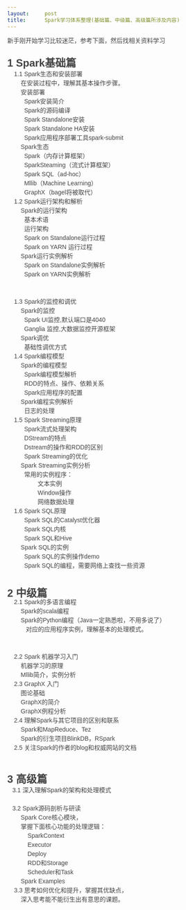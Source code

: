 ```yaml
---
layout:     post
title:      Spark学习体系整理(基础篇、中级篇、高级篇所涉及内容)
---
```

<div id="article_content" class="article_content clearfix csdn-tracking-statistics" data-pid="blog" data-mod="popu_307" data-dsm="post">
								            <link rel="stylesheet" href="https://csdnimg.cn/release/phoenix/template/css/ck_htmledit_views-f76675cdea.css">
						<div class="htmledit_views" id="content_views">
                
<span style="color:rgb(68,68,68);font-family:Tahoma, Helvetica, SimSun, sans-serif;font-size:14px;line-height:21px;">新手刚开始学习比较迷茫，参考下面，然后找相关资料学习</span><br style="color:rgb(68,68,68);font-family:Tahoma, Helvetica, SimSun, sans-serif;font-size:14px;line-height:21px;"><br style="color:rgb(68,68,68);font-family:Tahoma, Helvetica, SimSun, sans-serif;font-size:14px;line-height:21px;"><span style="font-size:24px;color:rgb(68,68,68);font-family:Tahoma, Helvetica, SimSun, sans-serif;"><span style="font-weight:700;">1 Spark基础篇  </span></span><br style="color:rgb(68,68,68);font-family:Tahoma, Helvetica, SimSun, sans-serif;font-size:14px;line-height:21px;"><span style="color:rgb(68,68,68);font-family:Tahoma, Helvetica, SimSun, sans-serif;font-size:14px;line-height:21px;">    1.1 Spark生态和安装部署  </span><br style="color:rgb(68,68,68);font-family:Tahoma, Helvetica, SimSun, sans-serif;font-size:14px;line-height:21px;"><span style="color:rgb(68,68,68);font-family:Tahoma, Helvetica, SimSun, sans-serif;font-size:14px;line-height:21px;">        在安装过程中，理解其基本操作步骤。  </span><br style="color:rgb(68,68,68);font-family:Tahoma, Helvetica, SimSun, sans-serif;font-size:14px;line-height:21px;"><span style="color:rgb(68,68,68);font-family:Tahoma, Helvetica, SimSun, sans-serif;font-size:14px;line-height:21px;">        安装部署  </span><br style="color:rgb(68,68,68);font-family:Tahoma, Helvetica, SimSun, sans-serif;font-size:14px;line-height:21px;"><span style="color:rgb(68,68,68);font-family:Tahoma, Helvetica, SimSun, sans-serif;font-size:14px;line-height:21px;">          Spark安装简介  </span><br style="color:rgb(68,68,68);font-family:Tahoma, Helvetica, SimSun, sans-serif;font-size:14px;line-height:21px;"><span style="color:rgb(68,68,68);font-family:Tahoma, Helvetica, SimSun, sans-serif;font-size:14px;line-height:21px;">          Spark的源码编译  </span><br style="color:rgb(68,68,68);font-family:Tahoma, Helvetica, SimSun, sans-serif;font-size:14px;line-height:21px;"><span style="color:rgb(68,68,68);font-family:Tahoma, Helvetica, SimSun, sans-serif;font-size:14px;line-height:21px;">          Spark Standalone安装  </span><br style="color:rgb(68,68,68);font-family:Tahoma, Helvetica, SimSun, sans-serif;font-size:14px;line-height:21px;"><span style="color:rgb(68,68,68);font-family:Tahoma, Helvetica, SimSun, sans-serif;font-size:14px;line-height:21px;">          Spark Standalone HA安装  </span><br style="color:rgb(68,68,68);font-family:Tahoma, Helvetica, SimSun, sans-serif;font-size:14px;line-height:21px;"><span style="color:rgb(68,68,68);font-family:Tahoma, Helvetica, SimSun, sans-serif;font-size:14px;line-height:21px;">          Spark应用程序部署工具spark-submit  </span><br style="color:rgb(68,68,68);font-family:Tahoma, Helvetica, SimSun, sans-serif;font-size:14px;line-height:21px;"><span style="color:rgb(68,68,68);font-family:Tahoma, Helvetica, SimSun, sans-serif;font-size:14px;line-height:21px;">        Spark生态  </span><br style="color:rgb(68,68,68);font-family:Tahoma, Helvetica, SimSun, sans-serif;font-size:14px;line-height:21px;"><span style="color:rgb(68,68,68);font-family:Tahoma, Helvetica, SimSun, sans-serif;font-size:14px;line-height:21px;">          Spark（内存计算框架）  </span><br style="color:rgb(68,68,68);font-family:Tahoma, Helvetica, SimSun, sans-serif;font-size:14px;line-height:21px;"><span style="color:rgb(68,68,68);font-family:Tahoma, Helvetica, SimSun, sans-serif;font-size:14px;line-height:21px;">          SparkSteaming（流式计算框架）  </span><br style="color:rgb(68,68,68);font-family:Tahoma, Helvetica, SimSun, sans-serif;font-size:14px;line-height:21px;"><span style="color:rgb(68,68,68);font-family:Tahoma, Helvetica, SimSun, sans-serif;font-size:14px;line-height:21px;">          Spark SQL（ad-hoc）  </span><br style="color:rgb(68,68,68);font-family:Tahoma, Helvetica, SimSun, sans-serif;font-size:14px;line-height:21px;"><span style="color:rgb(68,68,68);font-family:Tahoma, Helvetica, SimSun, sans-serif;font-size:14px;line-height:21px;">          Mllib（Machine Learning）  </span><br style="color:rgb(68,68,68);font-family:Tahoma, Helvetica, SimSun, sans-serif;font-size:14px;line-height:21px;"><span style="color:rgb(68,68,68);font-family:Tahoma, Helvetica, SimSun, sans-serif;font-size:14px;line-height:21px;">          GraphX（bagel将被取代）  </span><br style="color:rgb(68,68,68);font-family:Tahoma, Helvetica, SimSun, sans-serif;font-size:14px;line-height:21px;"><span style="color:rgb(68,68,68);font-family:Tahoma, Helvetica, SimSun, sans-serif;font-size:14px;line-height:21px;">    1.2 Spark运行架构和解析  </span><br style="color:rgb(68,68,68);font-family:Tahoma, Helvetica, SimSun, sans-serif;font-size:14px;line-height:21px;"><span style="color:rgb(68,68,68);font-family:Tahoma, Helvetica, SimSun, sans-serif;font-size:14px;line-height:21px;">        Spark的运行架构  </span><br style="color:rgb(68,68,68);font-family:Tahoma, Helvetica, SimSun, sans-serif;font-size:14px;line-height:21px;"><span style="color:rgb(68,68,68);font-family:Tahoma, Helvetica, SimSun, sans-serif;font-size:14px;line-height:21px;">          基本术语  </span><br style="color:rgb(68,68,68);font-family:Tahoma, Helvetica, SimSun, sans-serif;font-size:14px;line-height:21px;"><span style="color:rgb(68,68,68);font-family:Tahoma, Helvetica, SimSun, sans-serif;font-size:14px;line-height:21px;">          运行架构  </span><br style="color:rgb(68,68,68);font-family:Tahoma, Helvetica, SimSun, sans-serif;font-size:14px;line-height:21px;"><span style="color:rgb(68,68,68);font-family:Tahoma, Helvetica, SimSun, sans-serif;font-size:14px;line-height:21px;">          Spark on Standalone运行过程  </span><br style="color:rgb(68,68,68);font-family:Tahoma, Helvetica, SimSun, sans-serif;font-size:14px;line-height:21px;"><span style="color:rgb(68,68,68);font-family:Tahoma, Helvetica, SimSun, sans-serif;font-size:14px;line-height:21px;">          Spark on YARN 运行过程  </span><br style="color:rgb(68,68,68);font-family:Tahoma, Helvetica, SimSun, sans-serif;font-size:14px;line-height:21px;"><span style="color:rgb(68,68,68);font-family:Tahoma, Helvetica, SimSun, sans-serif;font-size:14px;line-height:21px;">        Spark运行实例解析  </span><br style="color:rgb(68,68,68);font-family:Tahoma, Helvetica, SimSun, sans-serif;font-size:14px;line-height:21px;"><span style="color:rgb(68,68,68);font-family:Tahoma, Helvetica, SimSun, sans-serif;font-size:14px;line-height:21px;">          Spark on Standalone实例解析  </span><br style="color:rgb(68,68,68);font-family:Tahoma, Helvetica, SimSun, sans-serif;font-size:14px;line-height:21px;"><span style="color:rgb(68,68,68);font-family:Tahoma, Helvetica, SimSun, sans-serif;font-size:14px;line-height:21px;">          Spark on YARN实例解析  </span><br style="color:rgb(68,68,68);font-family:Tahoma, Helvetica, SimSun, sans-serif;font-size:14px;line-height:21px;"><br style="color:rgb(68,68,68);font-family:Tahoma, Helvetica, SimSun, sans-serif;font-size:14px;line-height:21px;"><br style="color:rgb(68,68,68);font-family:Tahoma, Helvetica, SimSun, sans-serif;font-size:14px;line-height:21px;"><span style="color:rgb(68,68,68);font-family:Tahoma, Helvetica, SimSun, sans-serif;font-size:14px;line-height:21px;">    1.3 Spark的监控和调优  </span><br style="color:rgb(68,68,68);font-family:Tahoma, Helvetica, SimSun, sans-serif;font-size:14px;line-height:21px;"><span style="color:rgb(68,68,68);font-family:Tahoma, Helvetica, SimSun, sans-serif;font-size:14px;line-height:21px;">        Spark的监控  </span><br style="color:rgb(68,68,68);font-family:Tahoma, Helvetica, SimSun, sans-serif;font-size:14px;line-height:21px;"><span style="color:rgb(68,68,68);font-family:Tahoma, Helvetica, SimSun, sans-serif;font-size:14px;line-height:21px;">          Spark UI监控,默认端口是4040  </span><br style="color:rgb(68,68,68);font-family:Tahoma, Helvetica, SimSun, sans-serif;font-size:14px;line-height:21px;"><span style="color:rgb(68,68,68);font-family:Tahoma, Helvetica, SimSun, sans-serif;font-size:14px;line-height:21px;">          Ganglia 监控,大数据监控开源框架  </span><br style="color:rgb(68,68,68);font-family:Tahoma, Helvetica, SimSun, sans-serif;font-size:14px;line-height:21px;"><span style="color:rgb(68,68,68);font-family:Tahoma, Helvetica, SimSun, sans-serif;font-size:14px;line-height:21px;">        Spark调优  </span><br style="color:rgb(68,68,68);font-family:Tahoma, Helvetica, SimSun, sans-serif;font-size:14px;line-height:21px;"><span style="color:rgb(68,68,68);font-family:Tahoma, Helvetica, SimSun, sans-serif;font-size:14px;line-height:21px;">          基础性调优方式  </span><br style="color:rgb(68,68,68);font-family:Tahoma, Helvetica, SimSun, sans-serif;font-size:14px;line-height:21px;"><span style="color:rgb(68,68,68);font-family:Tahoma, Helvetica, SimSun, sans-serif;font-size:14px;line-height:21px;">    1.4 Spark编程模型       </span><br style="color:rgb(68,68,68);font-family:Tahoma, Helvetica, SimSun, sans-serif;font-size:14px;line-height:21px;"><span style="color:rgb(68,68,68);font-family:Tahoma, Helvetica, SimSun, sans-serif;font-size:14px;line-height:21px;">        Spark的编程模型  </span><br style="color:rgb(68,68,68);font-family:Tahoma, Helvetica, SimSun, sans-serif;font-size:14px;line-height:21px;"><span style="color:rgb(68,68,68);font-family:Tahoma, Helvetica, SimSun, sans-serif;font-size:14px;line-height:21px;">          Spark编程模型解析  </span><br style="color:rgb(68,68,68);font-family:Tahoma, Helvetica, SimSun, sans-serif;font-size:14px;line-height:21px;"><span style="color:rgb(68,68,68);font-family:Tahoma, Helvetica, SimSun, sans-serif;font-size:14px;line-height:21px;">          RDD的特点、操作、依赖关系  </span><br style="color:rgb(68,68,68);font-family:Tahoma, Helvetica, SimSun, sans-serif;font-size:14px;line-height:21px;"><span style="color:rgb(68,68,68);font-family:Tahoma, Helvetica, SimSun, sans-serif;font-size:14px;line-height:21px;">          Spark应用程序的配置  </span><br style="color:rgb(68,68,68);font-family:Tahoma, Helvetica, SimSun, sans-serif;font-size:14px;line-height:21px;"><span style="color:rgb(68,68,68);font-family:Tahoma, Helvetica, SimSun, sans-serif;font-size:14px;line-height:21px;">        Spark编程实例解析  </span><br style="color:rgb(68,68,68);font-family:Tahoma, Helvetica, SimSun, sans-serif;font-size:14px;line-height:21px;"><span style="color:rgb(68,68,68);font-family:Tahoma, Helvetica, SimSun, sans-serif;font-size:14px;line-height:21px;">          日志的处理  </span><br style="color:rgb(68,68,68);font-family:Tahoma, Helvetica, SimSun, sans-serif;font-size:14px;line-height:21px;"><span style="color:rgb(68,68,68);font-family:Tahoma, Helvetica, SimSun, sans-serif;font-size:14px;line-height:21px;">    1.5 Spark Streaming原理       </span><br style="color:rgb(68,68,68);font-family:Tahoma, Helvetica, SimSun, sans-serif;font-size:14px;line-height:21px;"><span style="color:rgb(68,68,68);font-family:Tahoma, Helvetica, SimSun, sans-serif;font-size:14px;line-height:21px;">          Spark流式处理架构  </span><br style="color:rgb(68,68,68);font-family:Tahoma, Helvetica, SimSun, sans-serif;font-size:14px;line-height:21px;"><span style="color:rgb(68,68,68);font-family:Tahoma, Helvetica, SimSun, sans-serif;font-size:14px;line-height:21px;">          DStream的特点  </span><br style="color:rgb(68,68,68);font-family:Tahoma, Helvetica, SimSun, sans-serif;font-size:14px;line-height:21px;"><span style="color:rgb(68,68,68);font-family:Tahoma, Helvetica, SimSun, sans-serif;font-size:14px;line-height:21px;">          Dstream的操作和RDD的区别  </span><br style="color:rgb(68,68,68);font-family:Tahoma, Helvetica, SimSun, sans-serif;font-size:14px;line-height:21px;"><span style="color:rgb(68,68,68);font-family:Tahoma, Helvetica, SimSun, sans-serif;font-size:14px;line-height:21px;">          Spark Streaming的优化  </span><br style="color:rgb(68,68,68);font-family:Tahoma, Helvetica, SimSun, sans-serif;font-size:14px;line-height:21px;"><span style="color:rgb(68,68,68);font-family:Tahoma, Helvetica, SimSun, sans-serif;font-size:14px;line-height:21px;">        Spark Streaming实例分析  </span><br style="color:rgb(68,68,68);font-family:Tahoma, Helvetica, SimSun, sans-serif;font-size:14px;line-height:21px;"><span style="color:rgb(68,68,68);font-family:Tahoma, Helvetica, SimSun, sans-serif;font-size:14px;line-height:21px;">          常用的实例程序：  </span><br style="color:rgb(68,68,68);font-family:Tahoma, Helvetica, SimSun, sans-serif;font-size:14px;line-height:21px;"><span style="color:rgb(68,68,68);font-family:Tahoma, Helvetica, SimSun, sans-serif;font-size:14px;line-height:21px;">                  文本实例  </span><br style="color:rgb(68,68,68);font-family:Tahoma, Helvetica, SimSun, sans-serif;font-size:14px;line-height:21px;"><span style="color:rgb(68,68,68);font-family:Tahoma, Helvetica, SimSun, sans-serif;font-size:14px;line-height:21px;">                  Window操作  </span><br style="color:rgb(68,68,68);font-family:Tahoma, Helvetica, SimSun, sans-serif;font-size:14px;line-height:21px;"><span style="color:rgb(68,68,68);font-family:Tahoma, Helvetica, SimSun, sans-serif;font-size:14px;line-height:21px;">                  网络数据处理  </span><br style="color:rgb(68,68,68);font-family:Tahoma, Helvetica, SimSun, sans-serif;font-size:14px;line-height:21px;"><span style="color:rgb(68,68,68);font-family:Tahoma, Helvetica, SimSun, sans-serif;font-size:14px;line-height:21px;">    1.6 Spark SQL原理  </span><br style="color:rgb(68,68,68);font-family:Tahoma, Helvetica, SimSun, sans-serif;font-size:14px;line-height:21px;"><span style="color:rgb(68,68,68);font-family:Tahoma, Helvetica, SimSun, sans-serif;font-size:14px;line-height:21px;">          Spark SQL的Catalyst优化器  </span><br style="color:rgb(68,68,68);font-family:Tahoma, Helvetica, SimSun, sans-serif;font-size:14px;line-height:21px;"><span style="color:rgb(68,68,68);font-family:Tahoma, Helvetica, SimSun, sans-serif;font-size:14px;line-height:21px;">          Spark SQL内核  </span><br style="color:rgb(68,68,68);font-family:Tahoma, Helvetica, SimSun, sans-serif;font-size:14px;line-height:21px;"><span style="color:rgb(68,68,68);font-family:Tahoma, Helvetica, SimSun, sans-serif;font-size:14px;line-height:21px;">          Spark SQL和Hive      </span><br style="color:rgb(68,68,68);font-family:Tahoma, Helvetica, SimSun, sans-serif;font-size:14px;line-height:21px;"><span style="color:rgb(68,68,68);font-family:Tahoma, Helvetica, SimSun, sans-serif;font-size:14px;line-height:21px;">        Spark SQL的实例  </span><br style="color:rgb(68,68,68);font-family:Tahoma, Helvetica, SimSun, sans-serif;font-size:14px;line-height:21px;"><span style="color:rgb(68,68,68);font-family:Tahoma, Helvetica, SimSun, sans-serif;font-size:14px;line-height:21px;">          Spark SQL的实例操作demo  </span><br style="color:rgb(68,68,68);font-family:Tahoma, Helvetica, SimSun, sans-serif;font-size:14px;line-height:21px;"><span style="color:rgb(68,68,68);font-family:Tahoma, Helvetica, SimSun, sans-serif;font-size:14px;line-height:21px;">          Spark SQL的编程，需要网络上查找一些资源          </span><br style="color:rgb(68,68,68);font-family:Tahoma, Helvetica, SimSun, sans-serif;font-size:14px;line-height:21px;"><br style="color:rgb(68,68,68);font-family:Tahoma, Helvetica, SimSun, sans-serif;font-size:14px;line-height:21px;"><br style="color:rgb(68,68,68);font-family:Tahoma, Helvetica, SimSun, sans-serif;font-size:14px;line-height:21px;"><span style="font-weight:700;color:rgb(68,68,68);font-family:Tahoma, Helvetica, SimSun, sans-serif;font-size:14px;line-height:21px;"><span style="font-size:24px;">2 中级篇  <br></span></span><span style="color:rgb(68,68,68);font-family:Tahoma, Helvetica, SimSun, sans-serif;font-size:14px;line-height:21px;">    2.1 Spark的多语言编程   </span><br style="color:rgb(68,68,68);font-family:Tahoma, Helvetica, SimSun, sans-serif;font-size:14px;line-height:21px;"><span style="color:rgb(68,68,68);font-family:Tahoma, Helvetica, SimSun, sans-serif;font-size:14px;line-height:21px;">        Spark的scala编程  </span><br style="color:rgb(68,68,68);font-family:Tahoma, Helvetica, SimSun, sans-serif;font-size:14px;line-height:21px;"><span style="color:rgb(68,68,68);font-family:Tahoma, Helvetica, SimSun, sans-serif;font-size:14px;line-height:21px;">        Spark的Python编程（Java一定熟悉啦，不用多说了）  </span><br style="color:rgb(68,68,68);font-family:Tahoma, Helvetica, SimSun, sans-serif;font-size:14px;line-height:21px;"><span style="color:rgb(68,68,68);font-family:Tahoma, Helvetica, SimSun, sans-serif;font-size:14px;line-height:21px;">           对应的应用程序实例，理解基本的处理模式。       </span><br style="color:rgb(68,68,68);font-family:Tahoma, Helvetica, SimSun, sans-serif;font-size:14px;line-height:21px;"><br style="color:rgb(68,68,68);font-family:Tahoma, Helvetica, SimSun, sans-serif;font-size:14px;line-height:21px;"><br style="color:rgb(68,68,68);font-family:Tahoma, Helvetica, SimSun, sans-serif;font-size:14px;line-height:21px;"><span style="color:rgb(68,68,68);font-family:Tahoma, Helvetica, SimSun, sans-serif;font-size:14px;line-height:21px;">    2.2 Spark 机器学习入门  </span><br style="color:rgb(68,68,68);font-family:Tahoma, Helvetica, SimSun, sans-serif;font-size:14px;line-height:21px;"><span style="color:rgb(68,68,68);font-family:Tahoma, Helvetica, SimSun, sans-serif;font-size:14px;line-height:21px;">        机器学习的原理  </span><br style="color:rgb(68,68,68);font-family:Tahoma, Helvetica, SimSun, sans-serif;font-size:14px;line-height:21px;"><span style="color:rgb(68,68,68);font-family:Tahoma, Helvetica, SimSun, sans-serif;font-size:14px;line-height:21px;">        Mllib简介，实例分析  </span><br style="color:rgb(68,68,68);font-family:Tahoma, Helvetica, SimSun, sans-serif;font-size:14px;line-height:21px;"><span style="color:rgb(68,68,68);font-family:Tahoma, Helvetica, SimSun, sans-serif;font-size:14px;line-height:21px;">    2.3 GraphX 入门  </span><br style="color:rgb(68,68,68);font-family:Tahoma, Helvetica, SimSun, sans-serif;font-size:14px;line-height:21px;"><span style="color:rgb(68,68,68);font-family:Tahoma, Helvetica, SimSun, sans-serif;font-size:14px;line-height:21px;">        图论基础  </span><br style="color:rgb(68,68,68);font-family:Tahoma, Helvetica, SimSun, sans-serif;font-size:14px;line-height:21px;"><span style="color:rgb(68,68,68);font-family:Tahoma, Helvetica, SimSun, sans-serif;font-size:14px;line-height:21px;">        GraphX的简介  </span><br style="color:rgb(68,68,68);font-family:Tahoma, Helvetica, SimSun, sans-serif;font-size:14px;line-height:21px;"><span style="color:rgb(68,68,68);font-family:Tahoma, Helvetica, SimSun, sans-serif;font-size:14px;line-height:21px;">        GraphX例程分析  </span><br style="color:rgb(68,68,68);font-family:Tahoma, Helvetica, SimSun, sans-serif;font-size:14px;line-height:21px;"><span style="color:rgb(68,68,68);font-family:Tahoma, Helvetica, SimSun, sans-serif;font-size:14px;line-height:21px;">    2.4 理解Spark与其它项目的区别和联系  </span><br style="color:rgb(68,68,68);font-family:Tahoma, Helvetica, SimSun, sans-serif;font-size:14px;line-height:21px;"><span style="color:rgb(68,68,68);font-family:Tahoma, Helvetica, SimSun, sans-serif;font-size:14px;line-height:21px;">        Spark和MapReduce、Tez  </span><br style="color:rgb(68,68,68);font-family:Tahoma, Helvetica, SimSun, sans-serif;font-size:14px;line-height:21px;"><span style="color:rgb(68,68,68);font-family:Tahoma, Helvetica, SimSun, sans-serif;font-size:14px;line-height:21px;">        Spark的衍生项目BlinkDB，RSpark  </span><br style="color:rgb(68,68,68);font-family:Tahoma, Helvetica, SimSun, sans-serif;font-size:14px;line-height:21px;"><span style="color:rgb(68,68,68);font-family:Tahoma, Helvetica, SimSun, sans-serif;font-size:14px;line-height:21px;">    2.5 关注Spark的作者的blog和权威网站的文档  </span><br style="color:rgb(68,68,68);font-family:Tahoma, Helvetica, SimSun, sans-serif;font-size:14px;line-height:21px;"><br style="color:rgb(68,68,68);font-family:Tahoma, Helvetica, SimSun, sans-serif;font-size:14px;line-height:21px;"><br style="color:rgb(68,68,68);font-family:Tahoma, Helvetica, SimSun, sans-serif;font-size:14px;line-height:21px;"><span style="font-size:24px;color:rgb(68,68,68);font-family:Tahoma, Helvetica, SimSun, sans-serif;"><span style="font-weight:700;">3 高级篇  <br></span></span><span style="color:rgb(68,68,68);font-family:Tahoma, Helvetica, SimSun, sans-serif;font-size:14px;line-height:21px;">   3.1 深入理解Spark的架构和处理模式  </span><br style="color:rgb(68,68,68);font-family:Tahoma, Helvetica, SimSun, sans-serif;font-size:14px;line-height:21px;"><br style="color:rgb(68,68,68);font-family:Tahoma, Helvetica, SimSun, sans-serif;font-size:14px;line-height:21px;"><span style="color:rgb(68,68,68);font-family:Tahoma, Helvetica, SimSun, sans-serif;font-size:14px;line-height:21px;">   3.2 Spark源码剖析与研读  </span><br style="color:rgb(68,68,68);font-family:Tahoma, Helvetica, SimSun, sans-serif;font-size:14px;line-height:21px;"><span style="color:rgb(68,68,68);font-family:Tahoma, Helvetica, SimSun, sans-serif;font-size:14px;line-height:21px;">        Spark Core核心模块，  </span><br style="color:rgb(68,68,68);font-family:Tahoma, Helvetica, SimSun, sans-serif;font-size:14px;line-height:21px;"><span style="color:rgb(68,68,68);font-family:Tahoma, Helvetica, SimSun, sans-serif;font-size:14px;line-height:21px;">        掌握下面核心功能的处理逻辑：  </span><br style="color:rgb(68,68,68);font-family:Tahoma, Helvetica, SimSun, sans-serif;font-size:14px;line-height:21px;"><span style="color:rgb(68,68,68);font-family:Tahoma, Helvetica, SimSun, sans-serif;font-size:14px;line-height:21px;">            SparkContext   </span><br style="color:rgb(68,68,68);font-family:Tahoma, Helvetica, SimSun, sans-serif;font-size:14px;line-height:21px;"><span style="color:rgb(68,68,68);font-family:Tahoma, Helvetica, SimSun, sans-serif;font-size:14px;line-height:21px;">            Executor  </span><br style="color:rgb(68,68,68);font-family:Tahoma, Helvetica, SimSun, sans-serif;font-size:14px;line-height:21px;"><span style="color:rgb(68,68,68);font-family:Tahoma, Helvetica, SimSun, sans-serif;font-size:14px;line-height:21px;">            Deploy  </span><br style="color:rgb(68,68,68);font-family:Tahoma, Helvetica, SimSun, sans-serif;font-size:14px;line-height:21px;"><span style="color:rgb(68,68,68);font-family:Tahoma, Helvetica, SimSun, sans-serif;font-size:14px;line-height:21px;">            RDD和Storage  </span><br style="color:rgb(68,68,68);font-family:Tahoma, Helvetica, SimSun, sans-serif;font-size:14px;line-height:21px;"><span style="color:rgb(68,68,68);font-family:Tahoma, Helvetica, SimSun, sans-serif;font-size:14px;line-height:21px;">            Scheduler和Task  </span><br style="color:rgb(68,68,68);font-family:Tahoma, Helvetica, SimSun, sans-serif;font-size:14px;line-height:21px;"><span style="color:rgb(68,68,68);font-family:Tahoma, Helvetica, SimSun, sans-serif;font-size:14px;line-height:21px;">        Spark Examples  </span><br style="color:rgb(68,68,68);font-family:Tahoma, Helvetica, SimSun, sans-serif;font-size:14px;line-height:21px;"><span style="color:rgb(68,68,68);font-family:Tahoma, Helvetica, SimSun, sans-serif;font-size:14px;line-height:21px;">    3.3 思考如何优化和提升，掌握其优缺点，  </span><br style="color:rgb(68,68,68);font-family:Tahoma, Helvetica, SimSun, sans-serif;font-size:14px;line-height:21px;"><span style="color:rgb(68,68,68);font-family:Tahoma, Helvetica, SimSun, sans-serif;font-size:14px;line-height:21px;">        深入思考能不能衍生出有意思的课题。  </span>
            </div>
                </div>